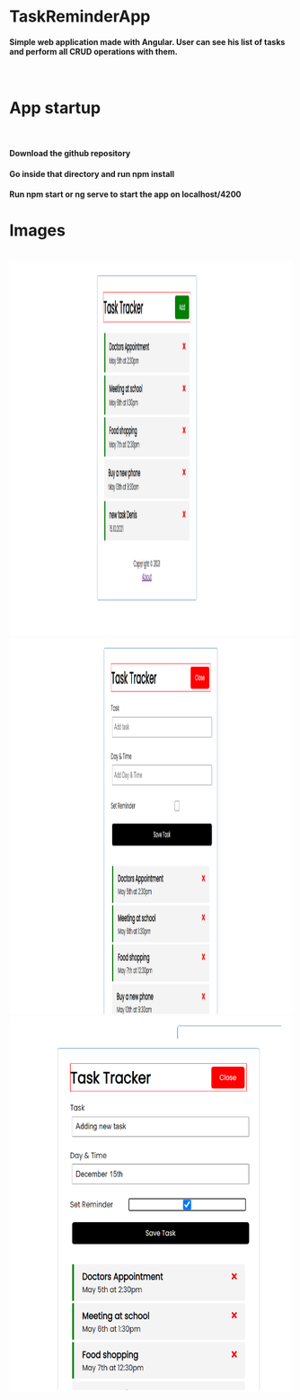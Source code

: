 # TaskReminderApp

#### Simple web application made with Angular. User can see his list of tasks and perform all CRUD operations with them.
<br />

# App startup
<br />

#### Download the github repository
#### Go inside that directory and run npm install
#### Run npm start or ng serve to start the app on localhost/4200

# Images
<br />

<img src="Images/img1.png" width="950" height="670">  
<img src="Images/img2.png" width="950" height="670">      
<img src="Images/img3.png" width="650" height="670">  
